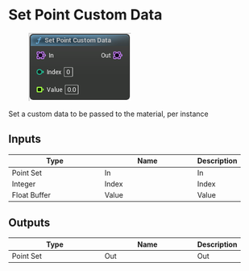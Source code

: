 # Set Point Custom Data

<div align="left" data-full-width="false">

<figure><img src="Set_Point_Custom_Data.png" alt=""><figcaption></figcaption></figure>

</div>

Set a custom data to be passed to the material, per instance

## Inputs

<table>
<thead><tr><th width="170">Type</th><th width="170">Name</th><th>Description</th></tr></thead>
<tbody>
<tr><td>Point Set</td><td>In</td><td>In</td></tr>
<tr><td>Integer</td><td>Index</td><td>Index</td></tr>
<tr><td>Float Buffer</td><td>Value</td><td>Value</td></tr>
</tbody>
</table>

## Outputs

<table>
<thead><tr><th width="170">Type</th><th width="170">Name</th><th>Description</th></tr></thead>
<tbody>
<tr><td>Point Set</td><td>Out</td><td>Out</td></tr>
</tbody>
</table>